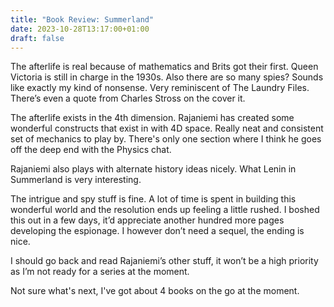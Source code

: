 ```yaml
---
title: "Book Review: Summerland"
date: 2023-10-28T13:17:00+01:00
draft: false
---
```


The afterlife is real because of mathematics and Brits got their first. Queen Victoria is still in charge in the 1930s. Also there are so many spies? Sounds like exactly my kind of nonsense. Very reminiscent of The Laundry Files. There’s even a quote from Charles Stross on the cover it. 

The afterlife exists in the 4th dimension. Rajaniemi has created some wonderful constructs that exist in with 4D space. Really neat and consistent set of mechanics to play by. There's only one section where I think he goes off the deep end with the Physics chat.

Rajaniemi also plays with alternate history ideas nicely. What Lenin in Summerland is very interesting.

The intrigue and spy stuff is fine. A lot of time is spent in building this wonderful world and the resolution ends up feeling a little rushed. I boshed this out in a few days, it’d appreciate another hundred more pages developing the espionage. I however don’t need a sequel, the ending is nice. 

I should go back and read Rajaniemi’s other stuff, it won’t be a high priority as I’m not ready for a series at the moment. 

Not sure what's next, I've got about 4 books on the go at the moment.
